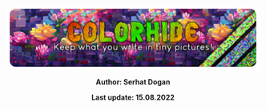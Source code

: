<p align="center">
  <img src="https://github.com/serhatdog/colorhide/blob/main/colorhide_logo.png?raw=true" alt="ColorHide">
</p>

<p align="center"><b>Author: Serhat Dogan</b><p>
<p align="center"><b>Last update: 15.08.2022</b><p>
